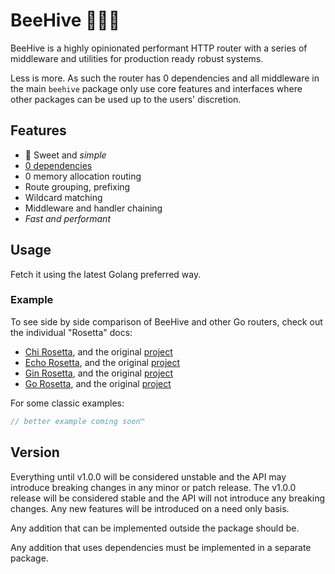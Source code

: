 # BeeHive 🐝🐝🐝

BeeHive is a highly opinionated performant HTTP router with a
series of middleware and utilities for production ready robust systems.

Less is more. As such the router has 0 dependencies and all middleware
in the main `beehive` package only use core features and interfaces where
other packages can be used up to the users' discretion.

## Features

- 🍯 Sweet and _simple_
- [0 dependencies](go.mod)
- 0 memory allocation routing
- Route grouping, prefixing
- Wildcard matching
- Middleware and handler chaining
- _Fast and performant_

## Usage

Fetch it using the latest Golang preferred way.

### Example

To see side by side comparison of BeeHive and other Go routers, check out the individual "Rosetta" docs:
- [Chi Rosetta](docs/rosetta_chi.md), and the original [project](https://github.com/go-chi/chi)
- [Echo Rosetta](docs/rosetta_echo.md), and the original [project](https://github.com/labstack/echo)
- [Gin Rosetta](docs/rosetta_gin.md), and the original [project](https://github.com/gin-gonic/gin)
- [Go Rosetta](docs/rosetta_go.md), and the original [project](https://pkg.go.dev/net/http)

For some classic examples:

```go
// better example coming soon™
```

## Version

Everything until v1.0.0 will be considered unstable and the API may introduce breaking changes in any minor or patch
release. The v1.0.0 release will be considered stable and the API will not introduce any breaking changes. Any new
features will be introduced on a need only basis.

Any addition that can be implemented outside the package should be.

Any addition that uses dependencies must be implemented in a separate package.
